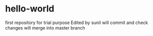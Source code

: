 # hello-world
first repository for trial purpose
Edited by sunil 
will commit and check changes 
will merge into master branch
